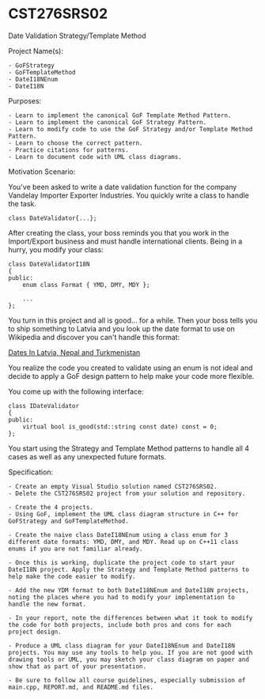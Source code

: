 # CST276SRS02
Date Validation Strategy/Template Method  


Project Name(s):  

    - GoFStrategy
    - GoFTemplateMethod
    - DateI18NEnum  
    - DateI18N  


Purposes:  

    - Learn to implement the canonical GoF Template Method Pattern.  
    - Learn to implement the canonical GoF Strategy Pattern.  
    - Learn to modify code to use the GoF Strategy and/or Template Method Pattern.  
    - Learn to choose the correct pattern.  
    - Practice citations for patterns.  
    - Learn to document code with UML class diagrams.  


Motivation Scenario:  
    
You've been asked to write a date validation function for the company Vandelay Importer Exporter Industries. You quickly write a class to handle the task.  

```
class DateValidator{...};  
```

After creating the class, your boss reminds you that you work in the Import/Export business and must handle international clients. Being in a hurry, you modify your class:  

```
class DateValidatorI18N  
{  
public:  
    enum class Format { YMD, DMY, MDY };  

    ...  
};  
```

You turn in this project and all is good... for a while. Then your boss tells you to ship something to Latvia and you look up the date format to use on Wikipedia and discover you can't handle this format:  

[Dates In Latvia, Nepal and Turkmenistan](https://en.wikipedia.org/wiki/Calendar_date#Gregorian,_year-day-month_(YDM))  

You realize the code you created to validate using an enum is not ideal and decide to apply a GoF design pattern to help make your code more flexible.  

You come up with the following interface:  

```
class IDateValidator  
{  
public:  
    virtual bool is_good(std::string const date) const = 0;  
};  
```

You start using the Strategy and Template Method patterns to handle all 4 cases as well as any unexpected future formats. 


Specification:  

    - Create an empty Visual Studio solution named CST276SRS02.  
    - Delete the CST276SRS02 project from your solution and repository.  

    - Create the 4 projects.  
    - Using GoF, implement the UML class diagram structure in C++ for GoFStrategy and GoFTemplateMethod.  

    - Create the naive class DateI18NEnum using a class enum for 3 different date formats: YMD, DMY, and MDY. Read up on C++11 class enums if you are not familiar already.  

    - Once this is working, duplicate the project code to start your DateI18N project. Apply the Strategy and Template Method patterns to help make the code easier to modify. 

    - Add the new YDM format to both DateI18NEnum and DateI18N projects, noting the places where you had to modify your implementation to handle the new format.  

    - In your report, note the differences between what it took to modify the code for both projects, include both pros and cons for each project design.  
    
    - Produce a UML class diagram for your DateI18NEnum and DateI18N projects. You may use any tools to help you. If you are not good with drawing tools or UML, you may sketch your class diagram on paper and show that as part of your presentation.  

    - Be sure to follow all course guidelines, especially submission of main.cpp, REPORT.md, and README.md files.  

###

